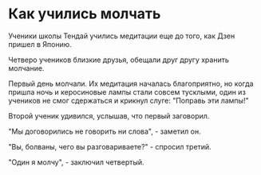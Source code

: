 # Как учились молчать

Ученики школы Тендай учились медитации еще до того, как Дзен пришел в Японию.

Четверо учеников близкие друзья, обещали друг другу хранить молчание.

Первый день молчали. Их медитация началась благоприятно, но когда пришла ночь и керосиновые лампы стали совсем тусклыми, один из учеников не смог сдержаться и крикнул слуге: "Поправь эти лампы!"

Второй ученик удивился, услышав, что первый заговорил.

"Мы договорились не говорить ни слова", - заметил он.

"Вы, болваны, чего вы разговариваете?" - спросил третий.

"Один я молчу", - заключил четвертый.
